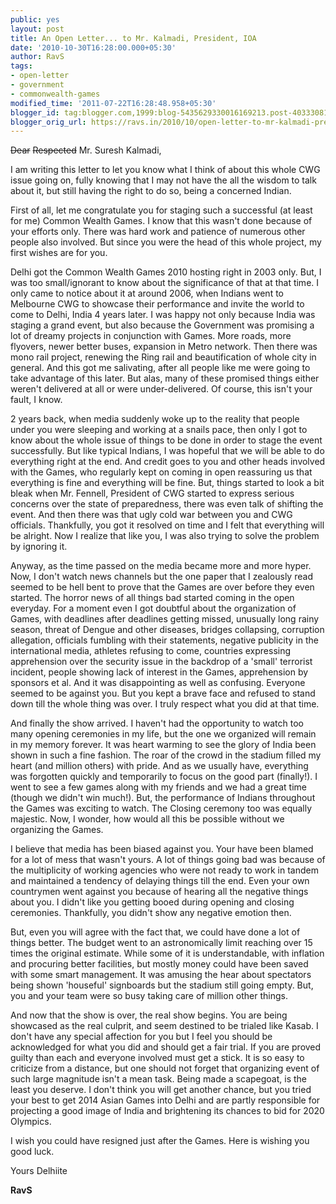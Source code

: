 ```yaml
---
public: yes
layout: post
title: An Open Letter... to Mr. Kalmadi, President, IOA
date: '2010-10-30T16:28:00.000+05:30'
author: RavS
tags:
- open-letter
- government
- commonwealth-games
modified_time: '2011-07-22T16:28:48.958+05:30'
blogger_id: tag:blogger.com,1999:blog-5435629330016169213.post-4033308129575851064
blogger_orig_url: https://ravs.in/2010/10/open-letter-to-mr-kalmadi-president-ioa.html
---
```


~~Dear~~ ~~Respected~~ Mr. Suresh Kalmadi, 

I am writing this letter to let you know what I think of about this whole CWG issue going on, fully knowing that I may not have the all the wisdom to talk about it, but still having the right to do so, being a concerned Indian. 

First of all, let me congratulate you for staging such a successful (at least for me) Common Wealth Games. I know that this wasn't done because of your efforts only. There was hard work and patience of numerous other people also involved. But since you were the head of this whole project, my first wishes are for you. 

Delhi got the Common Wealth Games 2010 hosting right in 2003 only. But, I was too small/ignorant to know about the significance of that at that time. I only came to notice about it at around 2006, when Indians went to Melbourne CWG to showcase their performance and invite the world to come to Delhi, India 4 years later. I was happy not only because India was staging a grand event, but also because the Government was promising a lot of dreamy projects in conjunction with Games. More roads, more flyovers, newer better buses, expansion in Metro network. Then there was mono rail project, renewing the Ring rail and beautification of whole city in general. And this got me salivating, after all people like me were going to take advantage of this later. But alas, many of these promised things either weren't delivered at all or were under-delivered. Of course, this isn't your fault, I know. 

2 years back, when media suddenly woke up to the reality that people under you were sleeping and working at a snails pace, then only I got to know about the whole issue of things to be done in order to stage the event successfully. But like typical Indians, I was hopeful that we will be able to do everything right at the end. And credit goes to you and other heads involved with the Games, who regularly kept on coming in open reassuring us that everything is fine and everything will be fine. But, things started to look a bit bleak when Mr. Fennell, President of CWG started to express serious concerns over the state of preparedness, there was even talk of shifting the event. And then there was that ugly cold war between you and CWG officials. Thankfully, you got it resolved on time and I felt that everything will be alright. Now I realize that like you, I was also trying to solve the problem by ignoring it. 

Anyway, as the time passed on the media became more and more hyper. Now, I don't watch news channels but the one paper that I zealously read seemed to be hell bent to prove that the Games are over before they even started. The horror news of all things bad started coming in the open everyday. For a moment even I got doubtful about the organization of Games, with deadlines after deadlines getting missed, unusually long rainy season, threat of Dengue and other diseases, bridges collapsing, corruption allegation, officials fumbling with their statements, negative publicity in the international media, athletes refusing to come, countries expressing apprehension over the security issue in the backdrop of a 'small' terrorist incident, people showing lack of interest in the Games, apprehension by sponsors et al. And it was disappointing as well as confusing. Everyone seemed to be against you. But you kept a brave face and refused to stand down till the whole thing was over. I truly respect what you did at that time. 

And finally the show arrived. I haven't had the opportunity to watch too many opening ceremonies in my life, but the one we organized will remain in my memory forever. It was heart warming to see the glory of India been shown in such a fine fashion. The roar of the crowd in the stadium filled my heart (and million others) with pride. And as we usually have, everything was forgotten quickly and temporarily to focus on the good part (finally!). I went to see a few games along with my friends and we had a great time (though we didn't win much!). But, the performance of Indians throughout the Games was exciting to watch. The Closing ceremony too was equally majestic. Now, I wonder, how would all this be possible without we organizing the Games. 

I believe that media has been biased against you. Your have been blamed for a lot of mess that wasn't yours. A lot of things going bad was because of the multiplicity of working agencies who were not ready to work in tandem and maintained a tendency of delaying things till the end. Even your own countrymen went against you because of hearing all the negative things about you. I didn't like you getting booed during opening and closing ceremonies. Thankfully, you didn't show any negative emotion then. 

But, even you will agree with the fact that, we could have done a lot of things better. The budget went to an astronomically limit reaching over 15 times the original estimate. While some of it is understandable, with inflation and procuring better facilities, but mostly money could have been saved with some smart management. It was amusing the hear about spectators being shown 'houseful' signboards but the stadium still going empty. But, you and your team were so busy taking care of million other things. 

And now that the show is over, the real show begins. You are being showcased as the real culprit, and seem destined to be trialed like Kasab. I don't have any special affection for you but I feel you should be acknowledged for what you did and should get a fair trial. If you are proved guilty than each and everyone involved must get a stick. It is so easy to criticize from a distance, but one should not forget that organizing event of such large magnitude isn't a mean task. Being made a scapegoat, is the least you deserve. I don't think you will get another chance, but you tried your best to get 2014 Asian Games into Delhi and are partly responsible for projecting a good image of India and brightening its chances to bid for 2020 Olympics.

I wish you could have resigned just after the Games. Here is wishing you good luck. 

Yours Delhiite 

**RavS**
